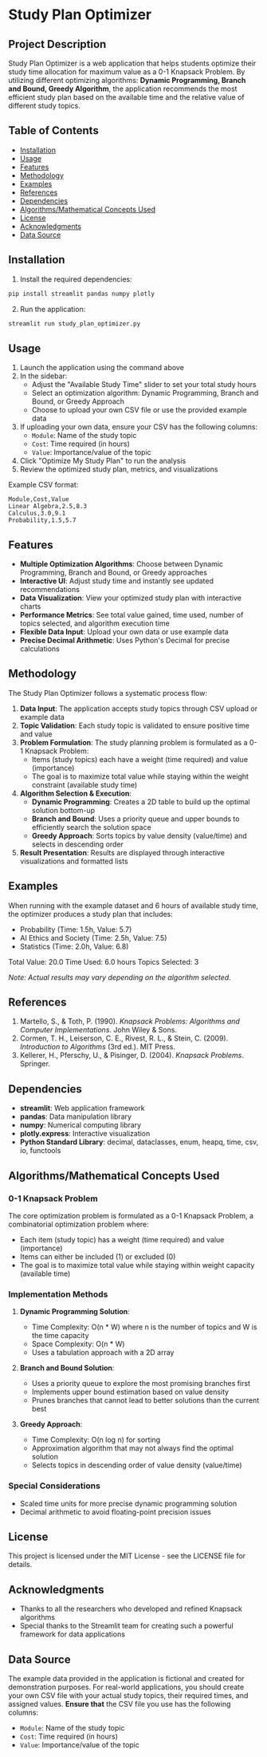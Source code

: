 # Study Plan Optimizer

## Project Description
Study Plan Optimizer is a web application that helps students optimize their study time allocation for maximum value as a 0-1 Knapsack Problem. By utilizing different optimizing algorithms: **Dynamic Programming, Branch and Bound, Greedy Algorithm**, the application recommends the most efficient study plan based on the available time and the relative value of different study topics.

## Table of Contents
- [Installation](#installation)
- [Usage](#usage)
- [Features](#features)
- [Methodology](#methodology)
- [Examples](#examples)
- [References](#references)
- [Dependencies](#dependencies)
- [Algorithms/Mathematical Concepts Used](#algorithmsmathematical-concepts-used)
- [License](#license)
- [Acknowledgments](#acknowledgments)
- [Data Source](#data-source)

## Installation

1. Install the required dependencies:
```bash
pip install streamlit pandas numpy plotly
```

2. Run the application:
```bash
streamlit run study_plan_optimizer.py
```

## Usage

1. Launch the application using the command above
2. In the sidebar:
   - Adjust the "Available Study Time" slider to set your total study hours
   - Select an optimization algorithm: Dynamic Programming, Branch and Bound, or Greedy Approach
   - Choose to upload your own CSV file or use the provided example data
3. If uploading your own data, ensure your CSV has the following columns:
   - `Module`: Name of the study topic
   - `Cost`: Time required (in hours)
   - `Value`: Importance/value of the topic
4. Click "Optimize My Study Plan" to run the analysis
5. Review the optimized study plan, metrics, and visualizations

Example CSV format:
```csv
Module,Cost,Value
Linear Algebra,2.5,8.3
Calculus,3.0,9.1
Probability,1.5,5.7
```

## Features

- **Multiple Optimization Algorithms**: Choose between Dynamic Programming, Branch and Bound, or Greedy approaches
- **Interactive UI**: Adjust study time and instantly see updated recommendations
- **Data Visualization**: View your optimized study plan with interactive charts
- **Performance Metrics**: See total value gained, time used, number of topics selected, and algorithm execution time
- **Flexible Data Input**: Upload your own data or use example data
- **Precise Decimal Arithmetic**: Uses Python's Decimal for precise calculations

## Methodology

The Study Plan Optimizer follows a systematic process flow:

1. **Data Input**: The application accepts study topics through CSV upload or example data
2. **Topic Validation**: Each study topic is validated to ensure positive time and value
3. **Problem Formulation**: The study planning problem is formulated as a 0-1 Knapsack Problem:
   - Items (study topics) each have a weight (time required) and value (importance)
   - The goal is to maximize total value while staying within the weight constraint (available study time)
4. **Algorithm Selection & Execution**:
   - **Dynamic Programming**: Creates a 2D table to build up the optimal solution bottom-up
   - **Branch and Bound**: Uses a priority queue and upper bounds to efficiently search the solution space
   - **Greedy Approach**: Sorts topics by value density (value/time) and selects in descending order
5. **Result Presentation**: Results are displayed through interactive visualizations and formatted lists

## Examples

When running with the example dataset and 6 hours of available study time, the optimizer produces a study plan that includes:

- Probability (Time: 1.5h, Value: 5.7)
- AI Ethics and Society (Time: 2.5h, Value: 7.5)
- Statistics (Time: 2.0h, Value: 6.8)

Total Value: 20.0
Time Used: 6.0 hours
Topics Selected: 3

*Note: Actual results may vary depending on the algorithm selected.*

## References

1. Martello, S., & Toth, P. (1990). *Knapsack Problems: Algorithms and Computer Implementations*. John Wiley & Sons.
2. Cormen, T. H., Leiserson, C. E., Rivest, R. L., & Stein, C. (2009). *Introduction to Algorithms* (3rd ed.). MIT Press.
3. Kellerer, H., Pferschy, U., & Pisinger, D. (2004). *Knapsack Problems*. Springer.

## Dependencies

- **streamlit**: Web application framework
- **pandas**: Data manipulation library
- **numpy**: Numerical computing library
- **plotly.express**: Interactive visualization
- **Python Standard Library**: decimal, dataclasses, enum, heapq, time, csv, io, functools

## Algorithms/Mathematical Concepts Used

### 0-1 Knapsack Problem
The core optimization problem is formulated as a 0-1 Knapsack Problem, a combinatorial optimization problem where:
- Each item (study topic) has a weight (time required) and value (importance)
- Items can either be included (1) or excluded (0)
- The goal is to maximize total value while staying within weight capacity (available time)

### Implementation Methods

1. **Dynamic Programming Solution**:
   - Time Complexity: O(n * W) where n is the number of topics and W is the time capacity
   - Space Complexity: O(n * W)
   - Uses a tabulation approach with a 2D array

2. **Branch and Bound Solution**:
   - Uses a priority queue to explore the most promising branches first
   - Implements upper bound estimation based on value density
   - Prunes branches that cannot lead to better solutions than the current best

3. **Greedy Approach**:
   - Time Complexity: O(n log n) for sorting
   - Approximation algorithm that may not always find the optimal solution
   - Selects topics in descending order of value density (value/time)

### Special Considerations
- Scaled time units for more precise dynamic programming solution
- Decimal arithmetic to avoid floating-point precision issues

## License

This project is licensed under the MIT License - see the LICENSE file for details.

## Acknowledgments

- Thanks to all the researchers who developed and refined Knapsack algorithms
- Special thanks to the Streamlit team for creating such a powerful framework for data applications

## Data Source

The example data provided in the application is fictional and created for demonstration purposes. For real-world applications, you should create your own CSV file with your actual study topics, their required times, and assigned values. **Ensure that** the CSV file you use has the following columns: 
  - `Module`: Name of the study topic
  - `Cost`: Time required (in hours)
  - `Value`: Importance/value of the topic
